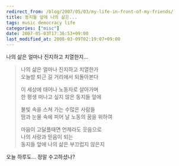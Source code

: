 ```yaml
---
redirect_from: /blog/2007/05/03/my-life-in-front-of-my-friends/
title: 동지들 앞에 나의 삶은...
tags: music democracy life
categories: ["misc"]
date: 2007-05-03T17:36:53+09:00
last_modified_at: 2008-03-09T02:19:07+09:00
---
```

나의 삶은 얼마나 진지하고 치열한지...

> 나의 삶은 얼마나 진지하고 치열한가  
> 오늘밤 퇴근 길 거리에서 되돌아본다  
>   
> 이 세상에 태어나 노동자로 살아가며  
> 한 평생 떠나고 싶지 않은 동지들 앞에  
>   
> 불빛 속을 스쳐 가는 수많은 사람들  
> 땀과 눈물 속에 피어 날 노동의 꿈을 위하여  
>   
> 마음이 고달플때면 언제라도 웃음으로  
> 나의 사랑과 믿음이 되는  
> 동지들 앞에 나의 삶은 부끄럽지 않은지

오늘 하루도... 정말 수고하셨나?  

